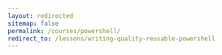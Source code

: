 ```yaml
---
layout: redirected
sitemap: false
permalink: /courses/powershell/
redirect_to: /lessons/writing-quality-reusable-powershell
---
```

